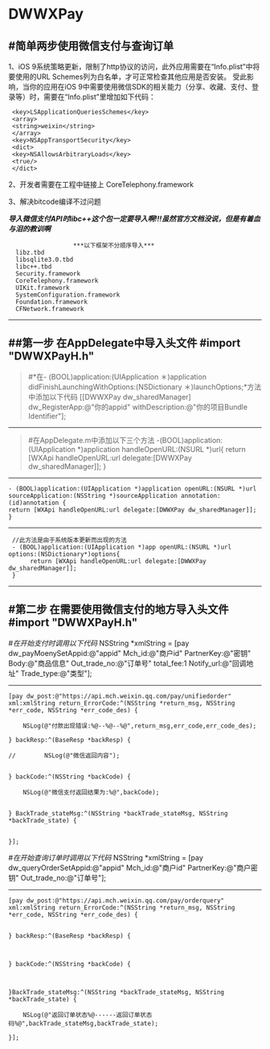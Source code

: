 # DWWXPay
#简单两步使用微信支付与查询订单
---

1、iOS 9系统策略更新，限制了http协议的访问，此外应用需要在“Info.plist”中将要使用的URL Schemes列为白名单，才可正常检查其他应用是否安装。
受此影响，当你的应用在iOS 9中需要使用微信SDK的相关能力（分享、收藏、支付、登录等）时，需要在“Info.plist”里增加如下代码：

     <key>LSApplicationQueriesSchemes</key>
     <array>
     <string>weixin</string>
     </array>
     <key>NSAppTransportSecurity</key>
     <dict>
     <key>NSAllowsArbitraryLoads</key>
     <true/>
     </dict>

2、开发者需要在工程中链接上 CoreTelephony.framework

3、解决bitcode编译不过问题


***导入微信支付API时libc++这个包一定要导入啊!!!虽然官方文档没说，但是有着血与泪的教训啊***
      
                      ***以下框架不分顺序导入***
      libz.tbd
      libsqlite3.0.tbd
      libc++.tbd
      Security.framework
      CoreTelephony.framework
      UIKit.framework
      SystemConfiguration.framework
      Foundation.framework
      CFNetwork.framework

---
##第一步
    在AppDelegate中导入头文件
    #import "DWWXPayH.h"
---
>#*在- (BOOL)application:(UIApplication ＊)application didFinishLaunchingWithOptions:(NSDictionary ＊)launchOptions;*方法中添加以下代码
     [[DWWXPay dw_sharedManager] dw_RegisterApp:@"你的appid" withDescription:@"你的项目Bundle Identifier"];
     
---
>#在AppDelegate.m中添加以下三个方法
     -(BOOL)application:(UIApplication *)application handleOpenURL:(NSURL *)url{
          return [WXApi handleOpenURL:url delegate:[DWWXPay dw_sharedManager]];
    }
---
    - (BOOL)application:(UIApplication *)application openURL:(NSURL *)url sourceApplication:(NSString *)sourceApplication annotation:(id)annotation {
    return [WXApi handleOpenURL:url delegate:[DWWXPay dw_sharedManager]];
    }
---
     //此方法是由于系统版本更新而出现的方法
     - (BOOL)application:(UIApplication *)app openURL:(NSURL *)url options:(NSDictionary*)options{
          return [WXApi handleOpenURL:url delegate:[DWWXPay dw_sharedManager]];
     }
---
#第二步
    在需要使用微信支付的地方导入头文件
    #import "DWWXPayH.h"
---    

#*在开始支付时调用以下代码*
     NSString *xmlString = [pay dw_payMoenySetAppid:@"appid" Mch_id:@"商户id" PartnerKey:@"密钥" Body:@"商品信息" Out_trade_no:@"订单号" total_fee:1 Notify_url:@"回调地址" Trade_type:@"类型"];
    
----
	[pay dw_post:@"https://api.mch.weixin.qq.com/pay/unifiedorder" xml:xmlString return_ErrorCode:^(NSString *return_msg, NSString *err_code, NSString *err_code_des) {
        
        NSLog(@"付款出现错误:%@--%@--%@",return_msg,err_code,err_code_des);
        
    } backResp:^(BaseResp *backResp) {
        
	//        NSLog(@"微信返回内容");
        
        
    } backCode:^(NSString *backCode) {
        
        NSLog(@"微信支付返回结果为:%@",backCode);
        
        
    } BackTrade_stateMsg:^(NSString *backTrade_stateMsg, NSString *backTrade_state) {
        
        
    }];

#*在开始查询订单时调用以下代码*
	 NSString *xmlString = [pay dw_queryOrderSetAppid:@"appid" Mch_id:@"商户id" PartnerKey:@"商户密钥" Out_trade_no:@"订单号"];
	 
---
    [pay dw_post:@"https://api.mch.weixin.qq.com/pay/orderquery" xml:xmlString return_ErrorCode:^(NSString *return_msg, NSString *err_code, NSString *err_code_des) {
        
        
    } backResp:^(BaseResp *backResp) {
        
        
        
    } backCode:^(NSString *backCode) {
        
        
        
    }BackTrade_stateMsg:^(NSString *backTrade_stateMsg, NSString *backTrade_state) {
        
        NSLog(@"返回订单状态%@------返回订单状态码%@",backTrade_stateMsg,backTrade_state);
        
    }];
